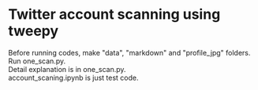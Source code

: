 # Twitter account scanning using tweepy 

Before running codes, make "data", "markdown" and "profile_jpg" folders.<br>
Run one_scan.py.<br> 
Detail explanation is in one_scan.py.<br>
account_scaning.ipynb is just test code. <br>
